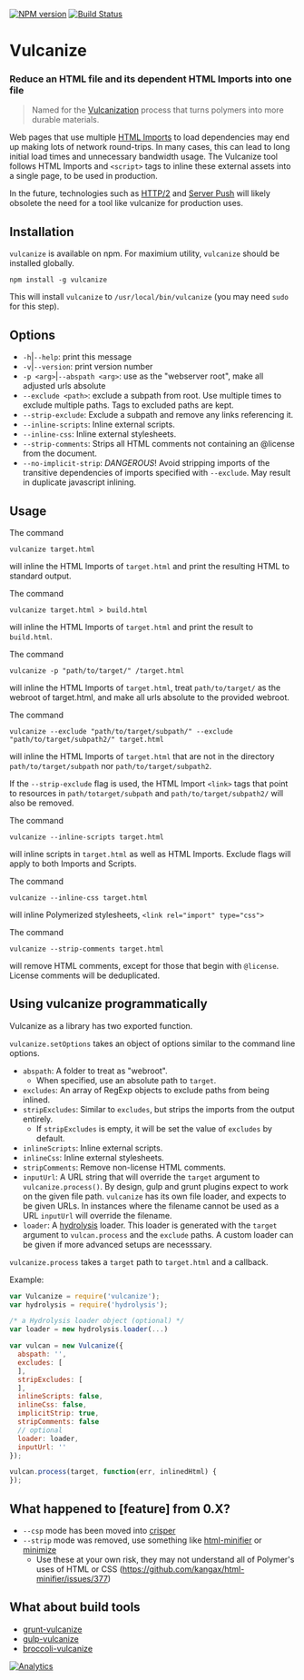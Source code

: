 [![NPM version](http://img.shields.io/npm/v/vulcanize.svg)](https://npmjs.org/package/vulcanize)
[![Build Status](http://img.shields.io/travis/Polymer/vulcanize.svg)](https://travis-ci.org/Polymer/vulcanize)

# Vulcanize

### Reduce an HTML file and its dependent HTML Imports into one file

>Named for the [Vulcanization](http://en.wikipedia.org/wiki/Vulcanization) process that turns polymers into more durable
materials.

Web pages that use multiple [HTML Imports](http://www.html5rocks.com/en/tutorials/webcomponents/imports/) to load dependencies may end up making lots of network round-trips. In many cases, this can lead to long initial load times and unnecessary bandwidth usage. The Vulcanize tool follows HTML Imports and `<script>` tags to inline these external assets into a single page, to be used in production.

In the future, technologies such as [HTTP/2](http://en.wikipedia.org/wiki/HTTP/2) and [Server Push](https://http2.github.io/faq/#whats-the-benefit-of-server-push) will likely obsolete the need for a tool like vulcanize for production uses.

## Installation

`vulcanize` is available on npm. For maximium utility, `vulcanize` should be installed globally.

    npm install -g vulcanize

This will install `vulcanize` to `/usr/local/bin/vulcanize` (you may need `sudo`
for this step).

## Options
- `-h`|`--help`: print this message
- `-v`|`--version`: print version number
- `-p <arg>`|`--abspath <arg>`: use <arg> as the "webserver root", make all adjusted urls absolute
- `--exclude <path>`: exclude a subpath from root. Use multiple times to exclude multiple paths. Tags to excluded paths are kept.
- `--strip-exclude`: Exclude a subpath and remove any links referencing it.
- `--inline-scripts`: Inline external scripts.
- `--inline-css`: Inline external stylesheets.
- `--strip-comments`: Strips all HTML comments not containing an @license from the document.
- `--no-implicit-strip`: *DANGEROUS*! Avoid stripping imports of the transitive dependencies of imports specified with `--exclude`. May result in duplicate javascript inlining.

## Usage
The command

    vulcanize target.html

will inline the HTML Imports of `target.html` and print the resulting HTML to
standard output.

The command

    vulcanize target.html > build.html

will inline the HTML Imports of `target.html` and print the result to
`build.html`.

The command

    vulcanize -p "path/to/target/" /target.html

will inline the HTML Imports of `target.html`, treat `path/to/target/` as the
webroot of target.html, and make all urls absolute to the provided webroot.

The command

    vulcanize --exclude "path/to/target/subpath/" --exclude "path/to/target/subpath2/" target.html

will inline the HTML Imports of `target.html` that are not in the directory
`path/to/target/subpath` nor `path/to/target/subpath2`.

If the `--strip-exclude` flag is used, the HTML Import `<link>` tags that
point to resources in `path/totarget/subpath` and `path/to/target/subpath2/`
will also be removed.

The command

    vulcanize --inline-scripts target.html

will inline scripts in `target.html` as well as HTML Imports. Exclude flags will apply to both Imports and Scripts.

The command

    vulcanize --inline-css target.html

will inline Polymerized stylesheets, `<link rel="import" type="css">`

The command

    vulcanize --strip-comments target.html

will remove HTML comments, except for those that begin with `@license`.
License comments will be deduplicated.

## Using vulcanize programmatically

Vulcanize as a library has two exported function.

`vulcanize.setOptions` takes an object of options similar to the command line
options.
- `abspath`: A folder to treat as "webroot".
  - When specified, use an absolute path to `target`.
- `excludes`: An array of RegExp objects to exclude paths from being inlined.
- `stripExcludes`: Similar to `excludes`, but strips the imports from the output entirely.
    - If `stripExcludes` is empty, it will be set the value of `excludes` by default.
- `inlineScripts`: Inline external scripts.
- `inlineCss`: Inline external stylesheets.
- `stripComments`: Remove non-license HTML comments.
- `inputUrl`: A URL string that will override the `target` argument to
    `vulcanize.process()`.
    By design, gulp and grunt plugins expect to work on the given file path.
    `vulcanize` has its own file loader, and expects to be given URLs. In
    instances where the filename cannot be used as a URL `inputUrl` will
    override the filename.
- `loader`: A [hydrolysis](https://www.npmjs.com/package/hydrolysis) loader.
    This loader is generated with the `target` argument to `vulcan.process` and
    the `exclude` paths. A custom loader can be given if more advanced setups
    are necesssary.

`vulcanize.process` takes a `target` path to `target.html` and a callback.

Example:
```js
var Vulcanize = require('vulcanize');
var hydrolysis = require('hydrolysis');

/* a Hydrolysis loader object (optional) */
var loader = new hydrolysis.loader(...)

var vulcan = new Vulcanize({
  abspath: '',
  excludes: [
  ],
  stripExcludes: [
  ],
  inlineScripts: false,
  inlineCss: false,
  implicitStrip: true,
  stripComments: false
  // optional
  loader: loader,
  inputUrl: ''
});

vulcan.process(target, function(err, inlinedHtml) {
});
```

## What happened to [feature] from 0.X?
- `--csp` mode has been moved into [crisper](https://github.com/PolymerLabs/crisper)
- `--strip` mode was removed, use something like [html-minifier](https://github.com/kangax/html-minifier) or [minimize](https://github.com/Moveo/minimize)
  - Use these at your own risk, they may not understand all of Polymer's uses of HTML or CSS (https://github.com/kangax/html-minifier/issues/377)

## What about build tools
- [grunt-vulcanize](https://www.npmjs.com/package/grunt-vulcanize)
- [gulp-vulcanize](https://www.npmjs.com/package/gulp-vulcanize)
- [broccoli-vulcanize](https://www.npmjs.com/package/broccoli-vulcanize)

[![Analytics](https://ga-beacon.appspot.com/UA-39334307-2/Polymer/vulcanize/README)](https://github.com/igrigorik/ga-beacon)
